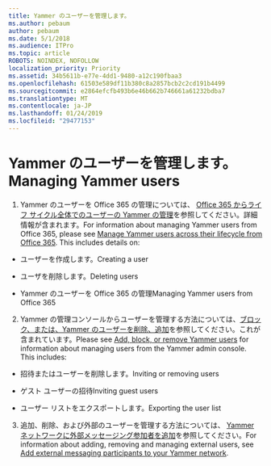 ```yaml
---
title: Yammer のユーザーを管理します。
ms.author: pebaum
author: pebaum
ms.date: 5/1/2018
ms.audience: ITPro
ms.topic: article
ROBOTS: NOINDEX, NOFOLLOW
localization_priority: Priority
ms.assetid: 34b5611b-e77e-4dd1-9480-a12c190fbaa3
ms.openlocfilehash: 61503e589df11b380c8a2857bcb2c2cd191b4499
ms.sourcegitcommit: e2864efcfb493b6e46b662b746661a61232bdba7
ms.translationtype: MT
ms.contentlocale: ja-JP
ms.lasthandoff: 01/24/2019
ms.locfileid: "29477153"
---
```

# <a name="managing-yammer-users"></a><span data-ttu-id="7abb3-102">Yammer のユーザーを管理します。</span><span class="sxs-lookup"><span data-stu-id="7abb3-102">Managing Yammer users</span></span>

1. <span data-ttu-id="7abb3-p101">Yammer のユーザーを Office 365 の管理については、 [Office 365 からライフ サイクル全体でのユーザーの Yammer の管理](https://support.office.com/article/6c4c8fff-6444-404a-bffc-f9da0bcc3039)を参照してください。詳細情報が含まれます。</span><span class="sxs-lookup"><span data-stu-id="7abb3-p101">For information about managing Yammer users from Office 365, please see [Manage Yammer users across their lifecycle from Office 365](https://support.office.com/article/6c4c8fff-6444-404a-bffc-f9da0bcc3039). This includes details on:</span></span>
    
  - <span data-ttu-id="7abb3-105">ユーザーを作成します。</span><span class="sxs-lookup"><span data-stu-id="7abb3-105">Creating a user</span></span>
    
  - <span data-ttu-id="7abb3-106">ユーザを削除します。</span><span class="sxs-lookup"><span data-stu-id="7abb3-106">Deleting users</span></span>
    
  - <span data-ttu-id="7abb3-107">Yammer のユーザーを Office 365 の管理</span><span class="sxs-lookup"><span data-stu-id="7abb3-107">Managing Yammer users from Office 365</span></span>
    
2. <span data-ttu-id="7abb3-p102">Yammer の管理コンソールからユーザーを管理する方法については、[ブロック、または、Yammer のユーザーを削除、追加](http://alchemyportal.azurewebsites.net/Rule/ManageYammer%20users%20across%20their%20lifecycle%20from%20Office%20365)を参照してください。これが含まれています。</span><span class="sxs-lookup"><span data-stu-id="7abb3-p102">Please see [Add, block, or remove Yammer users](http://alchemyportal.azurewebsites.net/Rule/ManageYammer%20users%20across%20their%20lifecycle%20from%20Office%20365) for information about managing users from the Yammer admin console. This includes:</span></span> 
    
  - <span data-ttu-id="7abb3-110">招待またはユーザーを削除します。</span><span class="sxs-lookup"><span data-stu-id="7abb3-110">Inviting or removing users</span></span>
    
  - <span data-ttu-id="7abb3-111">ゲスト ユーザーの招待</span><span class="sxs-lookup"><span data-stu-id="7abb3-111">Inviting guest users</span></span>
    
  - <span data-ttu-id="7abb3-112">ユーザー リストをエクスポートします。</span><span class="sxs-lookup"><span data-stu-id="7abb3-112">Exporting the user list</span></span>
    
3. <span data-ttu-id="7abb3-113">追加、削除、および外部のユーザーを管理する方法については、 [Yammer ネットワークに外部メッセージング参加者を追加](https://support.office.com/article/423653bb-86b2-4eac-9d7e-dca121f7c16c)を参照してください。</span><span class="sxs-lookup"><span data-stu-id="7abb3-113">For information about adding, removing and managing external users, see [Add external messaging participants to your Yammer network](https://support.office.com/article/423653bb-86b2-4eac-9d7e-dca121f7c16c).</span></span>
    

